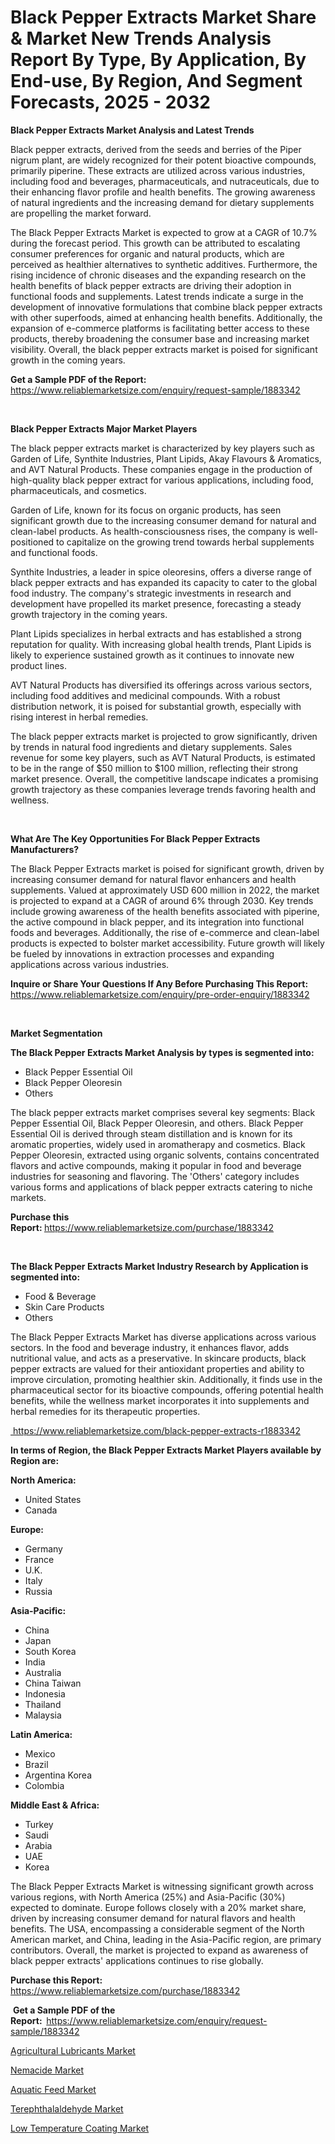 <p><h1>Black Pepper Extracts Market Share & Market New Trends Analysis Report By Type, By Application, By End-use, By Region, And Segment Forecasts, 2025 - 2032</h1></p><p><strong>Black Pepper Extracts Market Analysis and Latest Trends</strong></p>
<p><p>Black pepper extracts, derived from the seeds and berries of the Piper nigrum plant, are widely recognized for their potent bioactive compounds, primarily piperine. These extracts are utilized across various industries, including food and beverages, pharmaceuticals, and nutraceuticals, due to their enhancing flavor profile and health benefits. The growing awareness of natural ingredients and the increasing demand for dietary supplements are propelling the market forward.</p><p>The Black Pepper Extracts Market is expected to grow at a CAGR of 10.7% during the forecast period. This growth can be attributed to escalating consumer preferences for organic and natural products, which are perceived as healthier alternatives to synthetic additives. Furthermore, the rising incidence of chronic diseases and the expanding research on the health benefits of black pepper extracts are driving their adoption in functional foods and supplements. Latest trends indicate a surge in the development of innovative formulations that combine black pepper extracts with other superfoods, aimed at enhancing health benefits. Additionally, the expansion of e-commerce platforms is facilitating better access to these products, thereby broadening the consumer base and increasing market visibility. Overall, the black pepper extracts market is poised for significant growth in the coming years.</p></p>
<p><strong>Get a Sample PDF of the Report:&nbsp;</strong> <a href="https://www.reliablemarketsize.com/enquiry/request-sample/1883342?utm_campaign=2034&utm_medium=2&utm_source=Github&utm_content=ia&utm_term=04022025&utm_id=black-pepper-extracts">https://www.reliablemarketsize.com/enquiry/request-sample/1883342</a></p>
<p>&nbsp;</p>
<p><strong>Black Pepper Extracts Major Market Players</strong></p>
<p><p>The black pepper extracts market is characterized by key players such as Garden of Life, Synthite Industries, Plant Lipids, Akay Flavours & Aromatics, and AVT Natural Products. These companies engage in the production of high-quality black pepper extract for various applications, including food, pharmaceuticals, and cosmetics.</p><p>Garden of Life, known for its focus on organic products, has seen significant growth due to the increasing consumer demand for natural and clean-label products. As health-consciousness rises, the company is well-positioned to capitalize on the growing trend towards herbal supplements and functional foods.</p><p>Synthite Industries, a leader in spice oleoresins, offers a diverse range of black pepper extracts and has expanded its capacity to cater to the global food industry. The company's strategic investments in research and development have propelled its market presence, forecasting a steady growth trajectory in the coming years.</p><p>Plant Lipids specializes in herbal extracts and has established a strong reputation for quality. With increasing global health trends, Plant Lipids is likely to experience sustained growth as it continues to innovate new product lines.</p><p>AVT Natural Products has diversified its offerings across various sectors, including food additives and medicinal compounds. With a robust distribution network, it is poised for substantial growth, especially with rising interest in herbal remedies.</p><p>The black pepper extracts market is projected to grow significantly, driven by trends in natural food ingredients and dietary supplements. Sales revenue for some key players, such as AVT Natural Products, is estimated to be in the range of $50 million to $100 million, reflecting their strong market presence. Overall, the competitive landscape indicates a promising growth trajectory as these companies leverage trends favoring health and wellness.</p></p>
<p>&nbsp;</p>
<p><strong>What Are The Key Opportunities For Black Pepper Extracts Manufacturers?</strong></p>
<p><p>The Black Pepper Extracts market is poised for significant growth, driven by increasing consumer demand for natural flavor enhancers and health supplements. Valued at approximately USD 600 million in 2022, the market is projected to expand at a CAGR of around 6% through 2030. Key trends include growing awareness of the health benefits associated with piperine, the active compound in black pepper, and its integration into functional foods and beverages. Additionally, the rise of e-commerce and clean-label products is expected to bolster market accessibility. Future growth will likely be fueled by innovations in extraction processes and expanding applications across various industries.</p></p>
<p><strong>Inquire or Share Your Questions If Any Before Purchasing This Report:</strong> <a href="https://www.reliablemarketsize.com/enquiry/pre-order-enquiry/1883342?utm_campaign=2034&utm_medium=2&utm_source=Github&utm_content=ia&utm_term=04022025&utm_id=black-pepper-extracts">https://www.reliablemarketsize.com/enquiry/pre-order-enquiry/1883342</a></p>
<p>&nbsp;</p>
<p><strong>Market Segmentation</strong></p>
<p><strong>The Black Pepper Extracts Market Analysis by types is segmented into:</strong></p>
<p><ul><li>Black Pepper Essential Oil</li><li>Black Pepper Oleoresin</li><li>Others</li></ul></p>
<p><p>The black pepper extracts market comprises several key segments: Black Pepper Essential Oil, Black Pepper Oleoresin, and others. Black Pepper Essential Oil is derived through steam distillation and is known for its aromatic properties, widely used in aromatherapy and cosmetics. Black Pepper Oleoresin, extracted using organic solvents, contains concentrated flavors and active compounds, making it popular in food and beverage industries for seasoning and flavoring. The 'Others' category includes various forms and applications of black pepper extracts catering to niche markets.</p></p>
<p><strong>Purchase this Report:&nbsp;</strong><a href="https://www.reliablemarketsize.com/purchase/1883342?utm_campaign=2034&utm_medium=2&utm_source=Github&utm_content=ia&utm_term=04022025&utm_id=black-pepper-extracts">https://www.reliablemarketsize.com/purchase/1883342</a></p>
<p>&nbsp;</p>
<p><strong>The Black Pepper Extracts Market Industry Research by Application is segmented into:</strong></p>
<p><ul><li>Food & Beverage</li><li>Skin Care Products</li><li>Others</li></ul></p>
<p><p>The Black Pepper Extracts Market has diverse applications across various sectors. In the food and beverage industry, it enhances flavor, adds nutritional value, and acts as a preservative. In skincare products, black pepper extracts are valued for their antioxidant properties and ability to improve circulation, promoting healthier skin. Additionally, it finds use in the pharmaceutical sector for its bioactive compounds, offering potential health benefits, while the wellness market incorporates it into supplements and herbal remedies for its therapeutic properties.</p></p>
<p><a href="https://www.reliablemarketsize.com/black-pepper-extracts-r1883342?utm_campaign=2034&utm_medium=2&utm_source=Github&utm_content=ia&utm_term=04022025&utm_id=black-pepper-extracts">&nbsp;https://www.reliablemarketsize.com/black-pepper-extracts-r1883342</a></p>
<p><strong>In terms of Region, the Black Pepper Extracts Market Players available by Region are:</strong></p>
<p>
    <p> <strong> North America: </strong>
        <ul>
            <li>United States</li>
            <li>Canada</li>
        </ul>
        </p> 
    <p> <strong> Europe: </strong>
        <ul>
            <li>Germany</li>
            <li>France</li>
            <li>U.K.</li>
            <li>Italy</li>
            <li>Russia</li>
        </ul>
        </p> 
    <p> <strong> Asia-Pacific: </strong>
        <ul>
            <li>China</li>
            <li>Japan</li>
            <li>South Korea</li>
            <li>India</li>
            <li>Australia</li>
            <li>China Taiwan</li>
            <li>Indonesia</li>
            <li>Thailand</li>
            <li>Malaysia</li>
        </ul>
        </p> 
    <p> <strong> Latin America: </strong>
        <ul>
            <li>Mexico</li>
            <li>Brazil</li>
            <li>Argentina Korea</li>
            <li>Colombia</li>
        </ul>
        </p> 
    <p> <strong> Middle East & Africa: </strong>
        <ul>
            <li>Turkey</li>
            <li>Saudi</li>
            <li>Arabia</li>
            <li>UAE</li>
            <li>Korea</li>
        </ul>
    </p>
    </p>
<p><p>The Black Pepper Extracts Market is witnessing significant growth across various regions, with North America (25%) and Asia-Pacific (30%) expected to dominate. Europe follows closely with a 20% market share, driven by increasing consumer demand for natural flavors and health benefits. The USA, encompassing a considerable segment of the North American market, and China, leading in the Asia-Pacific region, are primary contributors. Overall, the market is projected to expand as awareness of black pepper extracts' applications continues to rise globally.</p></p>
<p><strong>Purchase this Report: </strong><a href="https://www.reliablemarketsize.com/purchase/1883342?utm_campaign=2034&utm_medium=2&utm_source=Github&utm_content=ia&utm_term=04022025&utm_id=black-pepper-extracts">https://www.reliablemarketsize.com/purchase/1883342</a></p>
<p>&nbsp;<strong>Get a Sample PDF of the Report:&nbsp;&nbsp;</strong><a href="https://www.reliablemarketsize.com/enquiry/request-sample/1883342?utm_campaign=2034&utm_medium=2&utm_source=Github&utm_content=ia&utm_term=04022025&utm_id=black-pepper-extracts">https://www.reliablemarketsize.com/enquiry/request-sample/1883342</a></p>
<p><strong></strong></p>
<p><p><a href="https://www.linkedin.com/pulse/agricultural-lubricants-market-size-expansion-analysis-challenges-ujj3e?utm_campaign=2034&utm_medium=2&utm_source=Github&utm_content=ia&utm_term=04022025&utm_id=black-pepper-extracts">Agricultural Lubricants Market</a></p><p><a href="https://www.linkedin.com/pulse/nemacide-market-growth-challenges-projections-73-cagr-2025-2032-dkp1c?utm_campaign=2034&utm_medium=2&utm_source=Github&utm_content=ia&utm_term=04022025&utm_id=black-pepper-extracts">Nemacide Market</a></p><p><a href="https://www.linkedin.com/pulse/in-depth-report-aquatic-feed-market-types-applications-regional-gowrc?utm_campaign=2034&utm_medium=2&utm_source=Github&utm_content=ia&utm_term=04022025&utm_id=black-pepper-extracts">Aquatic Feed Market</a></p><p><a href="https://www.linkedin.com/pulse/terephthalaldehyde-market-demand-revenue-growth-46-cagr-dsnqe?utm_campaign=2034&utm_medium=2&utm_source=Github&utm_content=ia&utm_term=04022025&utm_id=black-pepper-extracts">Terephthalaldehyde Market</a></p><p><a href="https://www.linkedin.com/pulse/unlocking-insights-low-temperature-coating-market-2025-2032-xfg0e?utm_campaign=2034&utm_medium=2&utm_source=Github&utm_content=ia&utm_term=04022025&utm_id=black-pepper-extracts">Low Temperature Coating Market</a></p></p>